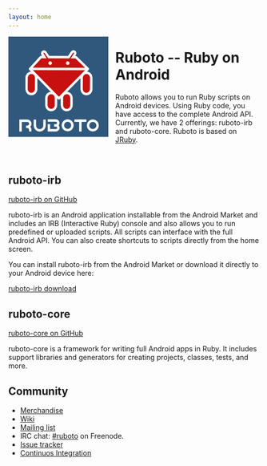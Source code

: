 ```yaml
---
layout: home
---
```


<img style="float:left ; padding-right: 1em" src="ruboto.png" />
<!--
<img style="float:right" src="ruboto.png" />
-->

# Ruboto -- Ruby on Android

Ruboto allows you to run Ruby scripts on Android devices.  Using Ruby code, you have access to the complete Android API.  Currently, we have 2 offerings:  ruboto-irb and ruboto-core.  Ruboto is based on [JRuby](http://jruby.org).

<br clear="all"/>

## ruboto-irb

[ruboto-irb on GitHub](http://github.com/ruboto/ruboto-irb/)

ruboto-irb is an Android application installable from the Android Market and includes an IRB (Interactive Ruby) console and also allows you to run predefined or uploaded scripts.  All scripts can interface with the full Android API.  You can also create shortcuts to scripts directly from the home screen.

You can install ruboto-irb from the Android Market or download it directly to your Android device here:

[ruboto-irb download](http://www.androidzoom.com/android_applications/tools/ruboto-irb-ruby-on-android_hwcd_download.html)

## ruboto-core

[ruboto-core on GitHub](http://github.com/ruboto/ruboto-core/)

ruboto-core is a framework for writing full Android apps in Ruby.  It includes support libraries and generators for creating projects, classes, tests, and more.

## Community

* [Merchandise](http://www.cafepress.co.uk/ruboto)
* [Wiki](https://github.com/ruboto/ruboto-core/wiki)
* [Mailing list](http://groups.google.com/group/ruboto)
* IRC chat: [#ruboto](irc://irc.freenode.net/ruboto) on Freenode.
* [Issue tracker](https://github.com/ruboto/ruboto-core/issues)
* [Continuos Integration](http://ci.jruby.org/view/Ruboto/)

